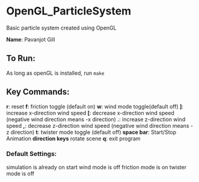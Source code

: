 # OpenGL_ParticleSystem
Basic particle system created using OpenGL


**Name**: Pavanjot Gill
## To Run:
As long as openGL is installed, run `make`

## Key Commands:

**r**: reset
**f**: friction toggle (default on)
**w**: wind mode toggle(default off)
**]**: increase x-direction wind speed
**[**: decrease x-direction wind speed (negative wind direction means -x direction)
**.**: increase z-direction wind speed
**,**: decrease z-direction wind speed (negative wind direction means -z direction)
**t**: twister mode toggle (default off)
**space bar**: Start/Stop Animation
**direction keys** rotate scene
**q**: exit program

### Default Settings:
simulation is already on start
wind mode is off
friction mode is on
twister mode is off
